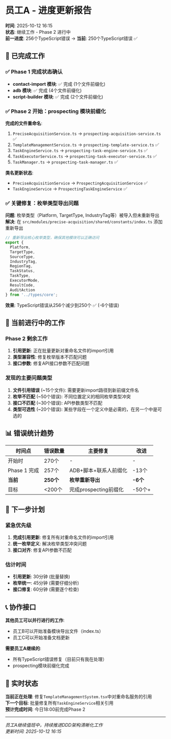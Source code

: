 # 员工A - 进度更新报告

**时间**: 2025-10-12 16:15  
**状态**: 继续工作 - Phase 2 进行中  
**前一进度**: 256个TypeScript错误 → **当前**: 250个TypeScript错误 ✅

## 🎯 已完成工作

### ✅ Phase 1 完成状态确认
- **contact-import 模块**: ✅ 完成 (1个文件前缀化)
- **adb 模块**: ✅ 完成 (4个文件前缀化)  
- **script-builder 模块**: ✅ 完成 (2个文件前缀化)

### ✅ Phase 2 开始：prospecting 模块前缀化

**完成的文件重命名**:
1. `PreciseAcquisitionService.ts` → `prospecting-acquisition-service.ts` ✅
2. `TemplateManagementService.ts` → `prospecting-template-service.ts` ✅
3. `TaskEngineService.ts` → `prospecting-task-engine-service.ts` ✅
4. `TaskExecutorService.ts` → `prospecting-task-executor-service.ts` ✅
5. `TaskManager.ts` → `prospecting-task-manager.ts` ✅

**类名更新状态**:
- `PreciseAcquisitionService` → `ProspectingAcquisitionService` ✅
- `TaskEngineService` → `ProspectingTaskEngineService` ✅

### ✅ 关键修复：枚举类型导出问题

**问题**: 枚举类型（Platform, TargetType, IndustryTag等）被导入但未重新导出  
**解决**: 在 `src/modules/precise-acquisition/shared/constants/index.ts` 添加重新导出  

```typescript
// 重新导出核心枚举类型，确保其他模块可以正确访问
export {
  Platform,
  TargetType,
  SourceType,
  IndustryTag,
  RegionTag,
  TaskStatus,
  TaskType,
  ExecutorMode,
  ResultCode,
  AuditAction
} from '../types/core';
```

**效果**: TypeScript错误从256个减少到250个 ✅ (-6个错误)

## 🔧 当前进行中的工作

### Phase 2 剩余工作
1. **引用更新**: 正在批量更新对重命名文件的import引用
2. **类型兼容性**: 修复枚举版本不匹配问题
3. **接口参数**: 修复API接口参数不匹配问题

### 发现的主要问题类型
1. **文件引用错误** (~15个文件): 需要更新import路径到新前缀文件名
2. **枚举不匹配** (~50个错误): 不同位置定义的相同枚举类型冲突
3. **接口不匹配** (~30个错误): API参数类型不匹配
4. **类型可选性** (~20个错误): 某些字段在一个定义中是必需的，在另一个中是可选的

## 📊 错误统计趋势

| 时间点 | 错误数量 | 主要修复 | 改进 |
|--------|----------|----------|------|
| 开始时 | 270个 | - | - |
| Phase 1 完成 | 257个 | ADB+脚本+联系人前缀化 | -13个 |
| **当前** | **250个** | **枚举重新导出** | **-6个** |
| 目标 | <200个 | 完成prospecting前缀化 | -50个+ |

## 🚀 下一步计划

### 紧急优先级
1. **完成引用更新**: 修复所有对重命名文件的import引用
2. **统一枚举定义**: 解决枚举类型冲突问题  
3. **接口对齐**: 修复API参数不匹配

### 估计时间
- **引用更新**: 30分钟 (批量替换)
- **枚举统一**: 45分钟 (需要仔细分析)
- **接口修复**: 60分钟 (需要逐个检查)

## 📞 协作接口

**其他员工可以并行进行的工作**:
- 员工B可以开始准备模块导出文件（index.ts）
- 员工C可以开始准备文档更新

**需要员工A继续的**:
- 所有TypeScript错误修复（目前只有我在处理）
- prospecting模块前缀化完成

## 🔄 实时状态

**当前正在处理**: 修复`TemplateManagementSystem.tsx`中对重命名服务的引用  
**下一个目标**: 批量修复所有`TaskEngineService`相关引用  
**预计完成时间**: 今日18:00前完成Phase 2

---

*员工A继续值班中，持续推进DDD架构清晰化工作*  
*更新时间: 2025-10-12 16:15*